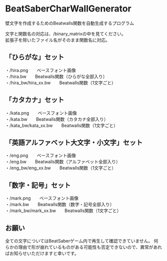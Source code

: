 # BeatSaberCharWallGenerator

壁文字を作成するためのBeatwalls関数を自動生成するプログラム<br>

文字と関数名の対応は、/binary_matrixの中を見てください。<br>
拡張子を除いたファイル名がそのまま関数名に対応。<br>

## 「ひらがな」セット<br>
・/hira.png　　ベースフォント画像<br>
・/hira.bw　　Beatwalls関数（ひらがな全部入り）<br>
・/hira_bw/hira_xx.bw　　Beatwalls関数（1文字ごと）<br>

## 「カタカナ」セット<br>
・/kata.png　　ベースフォント画像<br>
・/kata.bw　　Beatwalls関数（カタカナ全部入り）<br>
・/kata_bw/kata_xx.bw　　Beatwalls関数（1文字ごと）<br>

## 「英語アルファベット大文字・小文字」セット<br>
・/eng.png　　ベースフォント画像<br>
・/eng.bw　　Beatwalls関数（アルファベット全部入り）<br>
・/eng_bw/eng_xx.bw　　Beatwalls関数（1文字ごと）<br>

## 「数字・記号」セット<br>
・/mark.png　　ベースフォント画像<br>
・/mark.bw　　Beatwalls関数（数字・記号全部入り）<br>
・/mark_bw/mark_xx.bw　　Beatwalls関数（1文字ごと）<br>

## お願い<br>
全ての文字についてはBeatSaberゲーム内で再生して確認できていません。
何らかの理由で形が崩れているものがある可能性も否定できないので、異常があればお知らせいただけますと幸いです。
